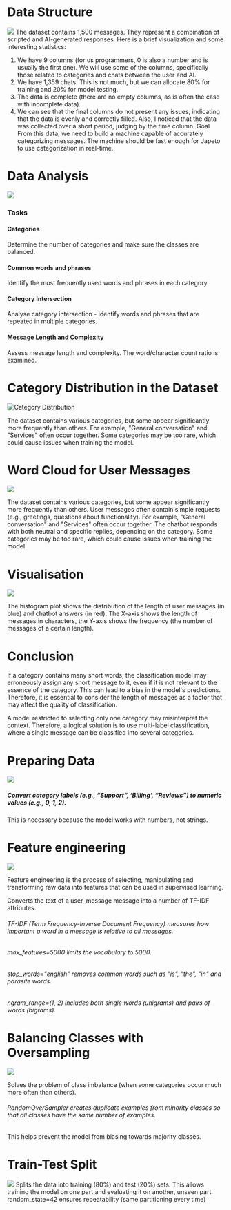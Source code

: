 # Data Structure
![](images/14.png)
The dataset contains 1,500 messages. They represent a combination of scripted and AI-generated responses. Here is a brief visualization and some interesting statistics:
1.	We have 9 columns (for us programmers, 0 is also a number and is usually the first one). We will use some of the columns, specifically those related to categories and chats between the user and AI.
2.	We have 1,359 chats. This is not much, but we can allocate 80% for training and 20% for model testing.
3.	The data is complete (there are no empty columns, as is often the case with incomplete data).
4.	We can see that the final columns do not present any issues, indicating that the data is evenly and correctly filled. Also, I noticed that the data was collected over a short period, judging by the time column.
Goal
From this data, we need to build a machine capable of accurately categorizing messages. The machine should be fast enough for Japeto to use categorization in real-time.
# Data Analysis
![](images/13.png)                   
 
### Tasks
#### Categories 
Determine the number of categories and make sure the classes are balanced.
#### Common words and phrases
Identify the most frequently used words and phrases in each category.
#### Category Intersection 
Analyse category intersection - identify words and phrases that are repeated in multiple categories.
#### Message Length and Complexity
Assess message length and complexity. The word/character count ratio is examined.

# Category Distribution in the Dataset 
![Category Distribution](images/10.png)

The dataset contains various categories, but some appear significantly more frequently than others.
For example, "General conversation" and "Services" often occur together.
Some categories may be too rare, which could cause issues when training the model.








# Word Cloud for User Messages
![](images/31.png)
 
The dataset contains various categories, but some appear significantly more frequently than others.
User messages often contain simple requests (e.g., greetings, questions about functionality).
For example, "General conversation" and "Services" often occur together.
The chatbot responds with both neutral and specific replies, depending on the category.
Some categories may be too rare, which could cause issues when training the model.



# Visualisation 
![](images/11.png)
 
 The histogram plot shows the distribution of the length of user messages (in blue) and chatbot answers (in red). The X-axis shows the length of messages in characters, the Y-axis shows the frequency (the number of messages of a certain length).
# Conclusion 
If a category contains many short words, the classification model may erroneously assign any short message to it, even if it is not relevant to the essence of the category. This can lead to a bias in the model's predictions. Therefore, it is essential to consider the length of messages as a factor that may affect the quality of classification.
 
A model restricted to selecting only one category may misinterpret the context. Therefore, a logical solution is to use multi-label classification, where a single message can be classified into several categories.
# Preparing Data  
![](images/3.png)
 ##### Convert category labels (e.g., “Support”, ‘Billing’, “Reviews”) to numeric values (e.g., 0, 1, 2).
This is necessary because the model works with numbers, not strings.
# Feature engineering
![](images/4.png)

Feature engineering is the process of selecting, manipulating and transforming raw data into features that can be used in supervised learning.

 Converts the text of a user_message message into a number of TF-IDF attributes.
###### TF-IDF (Term Frequency-Inverse Document Frequency) measures how important a word in a message is relative to all messages.
###### max_features=5000 limits the vocabulary to 5000.
###### stop_words="english" removes common words such as "is", "the", "in" and parasite words.
###### ngram_range=(1, 2) includes both single words (unigrams) and pairs of words (bigrams).



# Balancing Classes with Oversampling
![](images/5.png)
 
 Solves the problem of class imbalance (when some categories occur much more often than others).
###### RandomOverSampler creates duplicate examples from minority classes so that all classes have the same number of examples.
This helps prevent the model from biasing towards majority classes.
# Train-Test Split
![](images/6.png)
 Splits the data into training (80%) and test (20%) sets.
This allows training the model on one part and evaluating it on another, unseen part. random_state=42 ensures repeatability (same partitioning every time)
